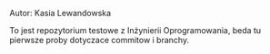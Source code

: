 Autor: Kasia Lewandowska

To jest repozytorium testowe z Inżynierii Oprogramowania,
beda tu pierwsze proby dotyczace commitow i branchy.
